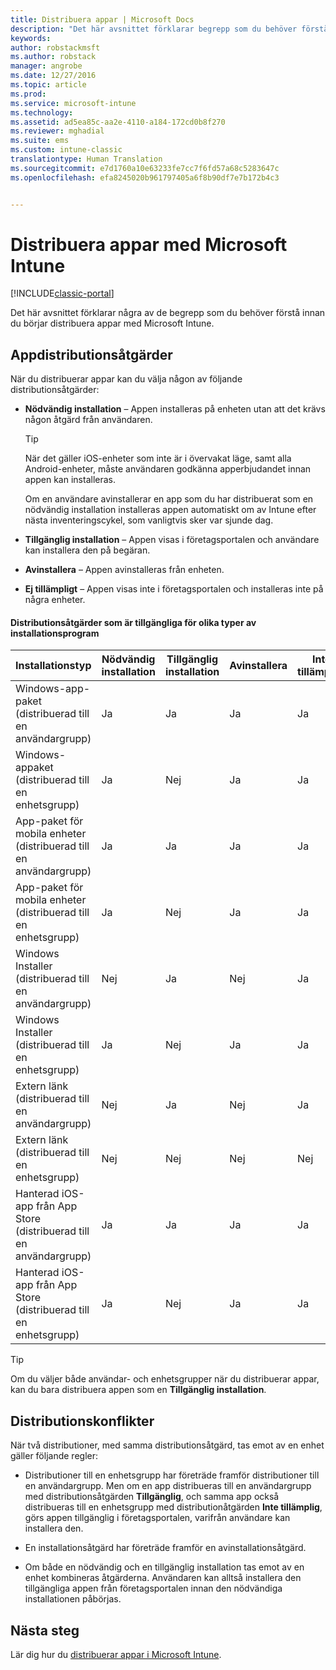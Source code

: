 ```yaml
---
title: Distribuera appar | Microsoft Docs
description: "Det här avsnittet förklarar begrepp som du behöver förstå innan du börjar distribuera appar med Intune."
keywords: 
author: robstackmsft
ms.author: robstack
manager: angrobe
ms.date: 12/27/2016
ms.topic: article
ms.prod: 
ms.service: microsoft-intune
ms.technology: 
ms.assetid: ad5ea85c-aa2e-4110-a184-172cd0b8f270
ms.reviewer: mghadial
ms.suite: ems
ms.custom: intune-classic
translationtype: Human Translation
ms.sourcegitcommit: e7d1760a10e63233fe7cc7f6fd57a68c5283647c
ms.openlocfilehash: efa8245020b961797405a6f8b90df7e7b172b4c3


---
```


# <a name="deploy-apps-with-microsoft-intune"></a>Distribuera appar med Microsoft Intune

[!INCLUDE[classic-portal](../includes/classic-portal.md)]

Det här avsnittet förklarar några av de begrepp som du behöver förstå innan du börjar distribuera appar med Microsoft Intune.


## <a name="app-deployment-actions"></a>Appdistributionsåtgärder
När du distribuerar appar kan du välja någon av följande distributionsåtgärder:

-   **Nödvändig installation** – Appen installeras på enheten utan att det krävs någon åtgärd från användaren.

    > [!TIP]
    > När det gäller iOS-enheter som inte är i övervakat läge, samt alla Android-enheter, måste användaren godkänna apperbjudandet innan appen kan installeras.
    >
    >  Om en användare avinstallerar en app som du har distribuerat som en nödvändig installation installeras appen automatiskt om av Intune efter nästa inventeringscykel, som vanligtvis sker var sjunde dag.

-   **Tillgänglig installation** – Appen visas i företagsportalen och användare kan installera den på begäran.

-   **Avinstallera** – Appen avinstalleras från enheten.

-   **Ej tillämpligt** – Appen visas inte i företagsportalen och installeras inte på några enheter.

#### <a name="understand-which-deployment-actions-are-available-for-each-installer-type"></a>Distributionsåtgärder som är tillgängliga för olika typer av installationsprogram

|Installationstyp|Nödvändig installation|Tillgänglig installation|Avinstallera|Inte tillämpligt|
|------------------|--------------------|---------------------|-------------|------------------|
|Windows-app-paket (distribuerad till en användargrupp)|Ja|Ja|Ja|Ja|
|Windows-appaket (distribuerad till en enhetsgrupp)|Ja|Nej|Ja|Ja|
|App-paket för mobila enheter (distribuerad till en användargrupp)|Ja|Ja|Ja|Ja|
|App-paket för mobila enheter (distribuerad till en enhetsgrupp)|Ja|Nej|Ja|Ja|
|Windows Installer (distribuerad till en användargrupp)|Nej|Ja|Nej|Ja|
|Windows Installer (distribuerad till en enhetsgrupp)|Ja|Nej|Ja|Ja|
|Extern länk (distribuerad till en användargrupp)|Nej|Ja|Nej|Ja|
|Extern länk (distribuerad till en enhetsgrupp)|Nej|Nej|Nej|Nej|
|Hanterad iOS-app från App Store (distribuerad till en användargrupp)|Ja|Ja|Ja|Ja|
|Hanterad iOS-app från App Store (distribuerad till en enhetsgrupp)|Ja|Nej|Ja|Ja|
> [!TIP]
> Om du väljer både användar- och enhetsgrupper när du distribuerar appar, kan du bara distribuera appen som en **Tillgänglig installation**.

## <a name="deployment-conflicts"></a>Distributionskonflikter
När två distributioner, med samma distributionsåtgärd, tas emot av en enhet gäller följande regler:

-   Distributioner till en enhetsgrupp har företräde framför distributioner till en användargrupp. Men om en app distribueras till en användargrupp med distributionsåtgärden **Tillgänglig**, och samma app också distribueras till en enhetsgrupp med distributionåtgärden **Inte tillämplig**, görs appen tillgänglig i företagsportalen, varifrån användare kan installera den.

-   En installationsåtgärd har företräde framför en avinstallationsåtgärd.

-   Om både en nödvändig och en tillgänglig installation tas emot av en enhet kombineras åtgärderna. Användaren kan alltså installera den tillgängliga appen från företagsportalen innan den nödvändiga installationen påbörjas.


## <a name="next-steps"></a>Nästa steg

Lär dig hur du [distribuerar appar i Microsoft Intune](deploy-apps-in-microsoft-intune.md).



<!--HONumber=Dec16_HO5-->


